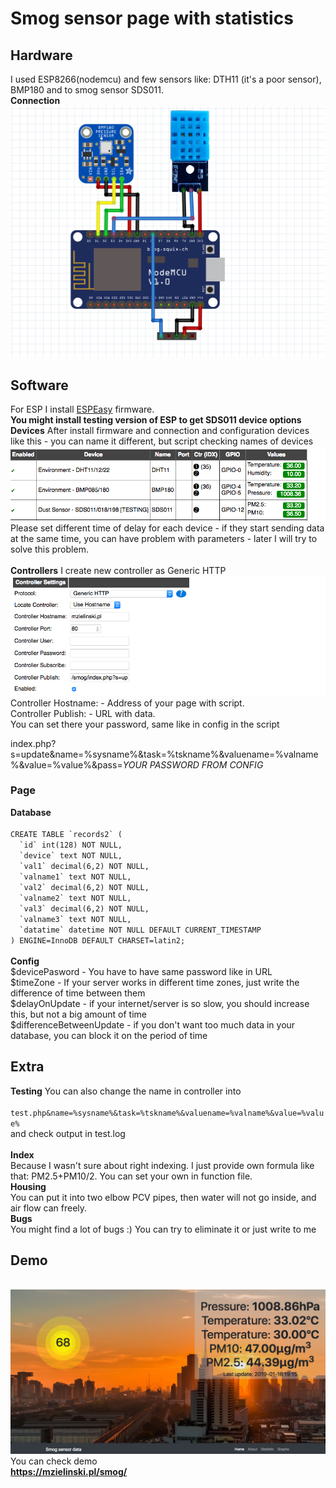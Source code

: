 <h1>Smog sensor page with statistics</h1>
<h2>Hardware</h2>
I used ESP8266(nodemcu) and few sensors like: DTH11 (it's a poor sensor), BMP180 and to smog sensor SDS011. <br>
<b>Connection</b><br>
<img src="https://raw.githubusercontent.com/zielu92/smogsensor/master/pictures/scheme.png"><br>
<h2>Software</h2>
For ESP I install <a href="https://github.com/letscontrolit/ESPEasy">ESPEasy</a> firmware. <br>
<b>You might install testing version of ESP to get SDS011 device options</b><br>
<b>Devices</b>
After install firmware and connection and configuration devices like this - you can name it different, but script checking names of devices<br>
<img src="https://raw.githubusercontent.com/zielu92/smogsensor/master/pictures/screen1.png">
Please set different time of delay for each device - if they start sending data at the same time, you can have problem with parameters - later I will try to solve this problem.<br>
<br><b>Controllers</b>
I create new controller as Generic HTTP<br>
<img src="https://raw.githubusercontent.com/zielu92/smogsensor/master/pictures/screen2.png">
Controller Hostname: - Address of your page with script.<br>
Controller Publish: - URL with data.<br>
You can set there your password, same like in config in the script<br> 

index.php?s=update&name=%sysname%&task=%tskname%&valuename=%valname%&value=%value%&pass=<i>YOUR PASSWORD FROM CONFIG</i><br> 
<h3>Page</h3>
<b>Database</b><br>
<code>
CREATE TABLE `records2` (
  `id` int(128) NOT NULL,
  `device` text NOT NULL,
  `val1` decimal(6,2) NOT NULL,
  `valname1` text NOT NULL,
  `val2` decimal(6,2) NOT NULL,
  `valname2` text NOT NULL,
  `val3` decimal(6,2) NOT NULL,
  `valname3` text NOT NULL,
  `datatime` datetime NOT NULL DEFAULT CURRENT_TIMESTAMP
) ENGINE=InnoDB DEFAULT CHARSET=latin2;
</code><br>
<b>Config</b><br>
$devicePasword  - You have to have same password like in URL<br>
$timeZone - If your server works in different time zones, just write the difference of time between them<br>
$delayOnUpdate - if your internet/server is so slow, you should increase this, but not a big amount of time<br>
$differenceBetweenUpdate - if you don't want too much data in your database, you can block it on the period of time<br>
<h2>Extra</h2>
<b>Testing</b>
You can also change the name in controller into<br>
<code>
test.php&name=%sysname%&task=%tskname%&valuename=%valname%&value=%value%
</code>
and check output in test.log<br><br>
<b>Index</b><br>
Because I wasn't sure about right indexing. I just provide own formula like that: PM2.5+PM10/2. You can set your own in function file.<br>
<b>Housing</b><br>
You can put it into two elbow PCV pipes, then water will not go inside, and air flow can freely.<br>
<b>Bugs</b><br>
You might find a lot of bugs :) You can try to eliminate it or just write to me<br>
<h2>Demo</h2>
<br>
<img src="https://raw.githubusercontent.com/zielu92/smogsensor/master/pictures/screen3.png"><br>
You can check demo <br>
<b><a href="https://mzielinski.pl/smog/">https://mzielinski.pl/smog/</a>

